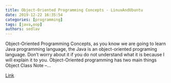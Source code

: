 ```yaml
---
title: Object-Oriented Programming Concepts - LinuxAndUbuntu
date: 2019-12-22 16:35:54
categories: [programming]
tags: [java,oop]
authors: sedlav
---
```


Object-Oriented Programming Concepts, as you know we are going to learn Java programming language, the Java is an object-oriented programing language. Don’t worry about it if you do not understand what it is because I will explain it to you. Object-Oriented programming has two main things Object Class Note –...

[Link](http://www.linuxandubuntu.com/home/object-oriented-programming-concepts)
